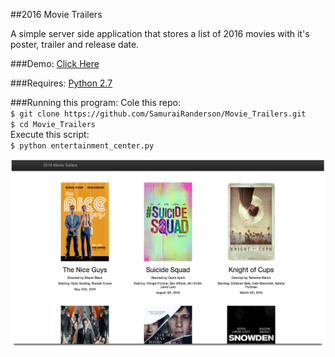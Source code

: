 ##2016 Movie Trailers

A simple server side application that stores a list of 2016 movies with it's poster, trailer and release date.

###Demo:
[Click Here](http://samurairanderson.github.io/Movie_Trailers/)

###Requires:
[Python 2.7](https://www.python.org/download/releases/2.7/)

###Running this program:
Cole this repo:<br>
`$ git clone https://github.com/SamuraiRanderson/Movie_Trailers.git`<br>
`$ cd Movie_Trailers`<br>
Execute this script:<br>
`$ python entertainment_center.py`

![2016 Movie Trailer](images/trailers.png)
